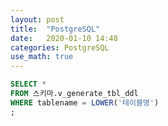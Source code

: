 ```yaml
---
layout: post
title:  "PostgreSQL"
date:   2020-01-10 14:48
categories: PostgreSQL
use_math: true
---
```



```SQL
SELECT *
FROM 스키마.v_generate_tbl_ddl
WHERE tablename = LOWER('테이블명')
;
```
